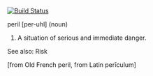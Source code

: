 [![Build Status](http://ci.forerunnergames.com:8080/buildStatus/icon?job=peril)](http://ci.forerunnergames.com:8080/job/peril/)

peril [per-uhl] (noun)

1. A situation of serious and immediate danger.

See also: Risk

[from Old French peril, from Latin perīculum]
